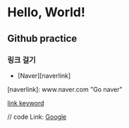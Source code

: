 
<h1>Hello, World!</h1>
<h2> Github practice </h2>
 <h3> 링크 걸기</h3>
 
 <ul>
 <li>[Naver][naverlink]</li>
 </ul>
[naverlink]: www.naver.com "Go naver"

[link keyword][id]

[id]: URL "Optional Title here"

// code
Link: [Google][googlelink]

[googlelink]: https://google.com "Go google"
